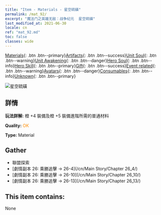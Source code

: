 ```yaml
---
title: "Item - Materials - 星空硫磺"
permalink: /mat_92/
excerpt: "魔法门之英雄无敌：战争纪元  星空硫磺"
last_modified_at: 2021-06-30
locale: cn
ref: "mat_92.md"
toc: false
classes: wide
---
```

 [Materials](/ItemsCN/){: .btn .btn--primary}[Artifacts](/ItemsCN/Artifacts/){: .btn .btn--success}[Unit Soul](/ItemsCN/UnitSoul/){: .btn .btn--warning}[Unit Awakening](/ItemsCN/UnitAwakening/){: .btn .btn--danger}[Hero Soul](/ItemsCN/HeroSoul/){: .btn .btn--info}[Hero Skill](/ItemsCN/HeroSkill/){: .btn .btn--primary}[Gift](/ItemsCN/Gift/){: .btn .btn--success}[Event related](/ItemsCN/Events/){: .btn .btn--warning}[Avatars](/ItemsCN/Avatars/){: .btn .btn--danger}[Consumables](/ItemsCN/Consumables/){: .btn .btn--info}[Unknown](/ItemsCN/Unknown/){: .btn .btn--primary}

 ![星空硫磺](/images/t/i_cailiao_liuhuang3.png)

## 詳情
 **玩法詳解:** 橙 +4 裝備及橙 +5 裝備進階所需的普通材料

 **Quality:** <span style="color: #FF8C00">OK</span>

 **Type:** Material

## Gather

*    聯盟探索 
*    [劇情副本 26: 乘勝追擊 -> 26-4](/cn/Main Story/Chapter 26_4/) 
*    [劇情副本 26: 乘勝追擊 -> 26-10](/cn/Main Story/Chapter 26_10/) 
*    [劇情副本 26: 乘勝追擊 -> 26-13](/cn/Main Story/Chapter 26_13/) 

## This item contains:

  None

